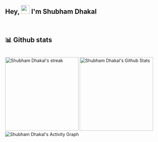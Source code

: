 ## Hey, <img src="https://media.giphy.com/media/hvRJCLFzcasrR4ia7z/giphy.gif" width="28"> I'm Shubham Dhakal

<br>

## 📊 Github stats

  <br/>
  <img title="🔥 Get streak stats for your profile at git.io/streak-stats" alt="Shubham Dhakal's streak" src="https://github-readme-streak-stats.herokuapp.com/?user=sbmdkl&theme=monokai-metallian&hide_border=true" height="236px"/>
<img alt="Shubham Dhakal's Github Stats" src="https://github-readme-stats.vercel.app/api/?username=sbmdkl&show_icons=true&count_private=true&theme=react&hide_border=true&bg_color=1F222E&title_color=F85D7F&icon_color=F8D866" height="236px"/>
  <!-- <img alt="Shubham Dhakal's Top Languages" src="https://github-readme-stats.vercel.app/api/top-langs/?username=sbmdkl&langs_count=8&layout=compact&theme=react&hide_border=true&bg_color=1F222E&title_color=F85D7F&icon_color=F8D866" height="238px"/> -->
  <br/>

<img alt="Shubham Dhakal's Activity Graph" src="https://activity-graph.herokuapp.com/graph?username=sbmdkl&bg_color=1F222E&color=F8D866&line=F85D7F&point=FFFFFF&hide_border=true" />
